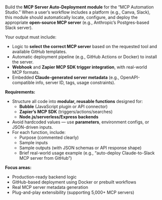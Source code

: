 Build the **MCP Server Auto-Deployment module** for the “MCP Automation Studio.” When a user’s workflow includes a platform (e.g., Canva, Slack), this module should automatically locate, configure, and deploy the appropriate **open-source MCP server** (e.g., Anthropic’s Postgres-based Slack server).

Your output must include:

* Logic to **select the correct MCP server** based on the requested tool and available GitHub templates.  
* Automatic deployment pipeline (e.g., GitHub Actions or Docker) to install the server.  
* **Webhook** and **Zapier MCP SDK trigger integration**, with real-world MCP formats.  
* Embedded **Claude-generated server metadata** (e.g., OpenAPI-compatible info, server ID, tags, usage constraints).

**Requirements:**

* Structure all code into **modular, reusable functions** designed for:  
  * **Bubble** (JavaScript plugin or API connector)  
  * **Zapier’s MCP SDK** (triggers/actions/searches)  
  * **Node.js/serverless/Express backends**  
* Avoid hardcoded values — use **parameters**, environment configs, or JSON-driven inputs.  
* For each function, include:  
  * Purpose (commented clearly)  
  * Sample inputs  
  * Sample outputs (with JSON schemas or API response shape)  
  * Brief real-world usage example (e.g., “auto-deploy Claude-to-Slack MCP server from GitHub”)

**Focus areas:**

* Production-ready backend logic  
* GitHub-based deployment using Docker or prebuilt workflows  
* Real MCP server metadata generation  
* Plug-and-play extensibility (supporting 5,000+ MCP servers)